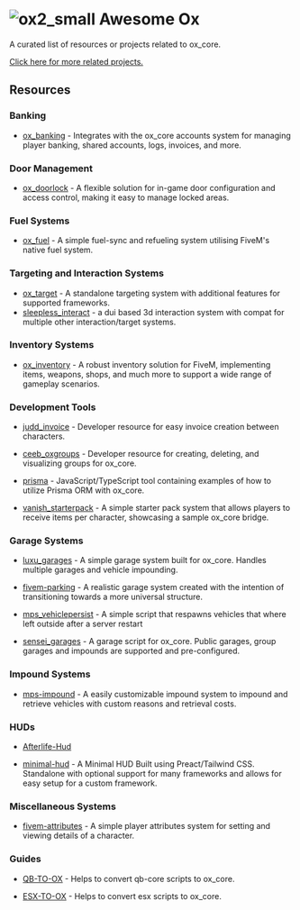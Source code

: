 # ![ox2_small](https://github.com/user-attachments/assets/4e24e743-58a6-4aec-ad72-19636f77841a) Awesome Ox

A curated list of resources or projects related to ox_core.

[Click here for more related projects.](https://github.com/topics/ox-core)

## Resources

### Banking

- [ox_banking](https://github.com/overextended/ox_banking) - Integrates with the ox_core accounts system for managing player banking, shared accounts, logs, invoices, and more.

### Door Management

- [ox_doorlock](https://github.com/overextended/ox_doorlock) - A flexible solution for in-game door configuration and access control, making it easy to manage locked areas.

### Fuel Systems

- [ox_fuel](https://github.com/overextended/ox_fuel) - A simple fuel-sync and refueling system utilising FiveM's native fuel system.

### Targeting and Interaction Systems

- [ox_target](https://github.com/overextended/ox_target) - A standalone targeting system with additional features for supported frameworks.
- [sleepless_interact](https://github.com/Sleepless-Development/sleepless_interact) - a dui based 3d interaction system with compat for multiple other interaction/target systems.

### Inventory Systems

- [ox_inventory](https://github.com/overextended/ox_inventory) - A robust inventory solution for FiveM, implementing items, weapons, shops, and much more to support a wide range of gameplay scenarios.

### Development Tools

- [judd_invoice](https://github.com/juddisjudd/judd_invoice) - Developer resource for easy invoice creation between characters.

- [ceeb_oxgroups](https://github.com/CeebDev/ceeb_oxgroups) - Developer resource for creating, deleting, and visualizing groups for ox_core.

- [prisma](https://github.com/arlofonseca/prisma) - JavaScript/TypeScript tool containing examples of how to utilize Prisma ORM with ox_core.

- [vanish_starterpack](https://github.com/vanishdevs/vanish_starterpack) - A simple starter pack system that allows players to receive items per character, showcasing a sample ox_core bridge.

### Garage Systems

- [luxu_garages](https://github.com/luxu-gg/luxu_garages_ox) - A simple garage system built for ox_core. Handles multiple garages and vehicle impounding.

- [fivem-parking](https://github.com/arlofonseca/fivem-parking) - A realistic garage system created with the intention of transitioning towards a more universal structure.

- [mps_vehiclepersist](https://github.com/Maximus7474/mps_vehiclepersist) - A simple script that respawns vehicles that where left outside after a server restart

- [sensei_garages](https://github.com/MauroNr1/sensei_garages) - A garage script for ox_core. Public garages, group garages and impounds are supported and pre-configured.

### Impound Systems

- [mps-impound](https://github.com/Maximus7474/mps-impound-4-oxcore) - A easily customizable impound system to impound and retrieve vehicles with custom reasons and retrieval costs.

### HUDs

- [Afterlife-Hud](https://github.com/AfterLifeStudio/Afterlife-Hud)

- [minimal-hud](https://github.com/ThatMadCap/minimal-hud) - A Minimal HUD Built using Preact/Tailwind CSS. Standalone with optional support for many frameworks and allows for easy setup for a custom framework.

### Miscellaneous Systems

- [fivem-attributes](https://github.com/arlofonseca/fivem-attributes) - A simple player attributes system for setting and viewing details of a character.

### Guides

- [QB-TO-OX](https://github.com/jaanmangib/QB-TO-OX) - Helps to convert qb-core scripts to ox_core.

- [ESX-TO-OX](https://github.com/jaanmangib/ESX-TO-OX) - Helps to convert esx scripts to ox_core.
